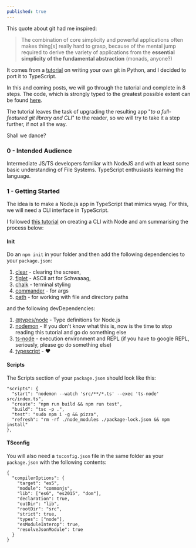 ```yaml
---
published: true
---
```

This quote about git had me inspired:

> The combination of core simplicity and powerful applications often makes thing[s] really hard to grasp, because of the mental jump required to derive the variety of applications from the **essential simplicity of the fundamental abstraction** (monads, anyone?)

It comes from a [tutorial](https://wyag.thb.lt/) on writing your own git in Python, and I decided to port it to TypeScript.

In this and coming posts, we will go through the tutorial and complete in 8 steps. The code, which is strongly typed to the greatest possible extent can be found [here](https://github.com/inversepolarity/Sustain).

The tutorial leaves the task of upgrading the resulting app "_to a full-featured git library and CLI_" to the reader, so we will try to take it a step further, if not all the way.

Shall we dance?

### 0 - Intended Audience
Intermediate JS/TS developers familiar with NodeJS and with at least some basic understanding of File Systems. TypeScript enthusiasts learning the language.

### 1 - Getting Started

The idea is to make a Node.js app in TypeScript that mimics wyag. For this, we will need a CLI interface in TypeScript.

I followed [this tutorial](https://itnext.io/how-to-create-your-own-typescript-cli-with-node-js-1faf7095ef89) on creating a CLI with Node and am summarising the process below:

#### Init

Do an `npm init` in your folder and then add the following dependencies to your `package.json`:

1. [clear](https://www.npmjs.com/package/clear) - clearing the screen, 
2. [figlet](https://www.npmjs.com/package/figlet) - ASCII art for Schwaaag, 
3. [chalk](https://www.npmjs.com/package/chalk) - terminal styling 
4. [commander](https://www.npmjs.com/package/commander) - for args
5. [path](https://www.npmjs.com/package/path) - for working with file and directory paths

and the following devDependencies:

1. [@types/node](https://www.npmjs.com/package/@types/node) - Type definitions for Node.js
2. [nodemon](https://www.npmjs.com/package/nodemon) - If you don't know what this is, now is the time to stop reading this tutorial and go do something else
3. [ts-node](https://www.npmjs.com/package/ts-node) - execution environment and REPL (if you have to google REPL, seriously, please go do something else)
4. [typescript]() - ❤️

#### Scripts

The Scripts section of your `package.json` should look like this:
```
"scripts": {
  "start": "nodemon --watch 'src/**/*.ts' --exec 'ts-node' src/index.ts",
  "create": "npm run build && npm run test",
  "build": "tsc -p .",
  "test": "sudo npm i -g && pizza",
  "refresh": "rm -rf ./node_modules ./package-lock.json && npm install"
},
```

#### TSconfig

You will also need a `tsconfig.json` file in the same folder as your `package.json` with the following contents:
```
{
  "compilerOptions": {
    "target": "es5",
    "module": "commonjs",
    "lib": ["es6", "es2015", "dom"],
    "declaration": true,
    "outDir": "lib",
    "rootDir": "src",
    "strict": true,
    "types": ["node"],
    "esModuleInterop": true,
    "resolveJsonModule": true
  }
}
```
